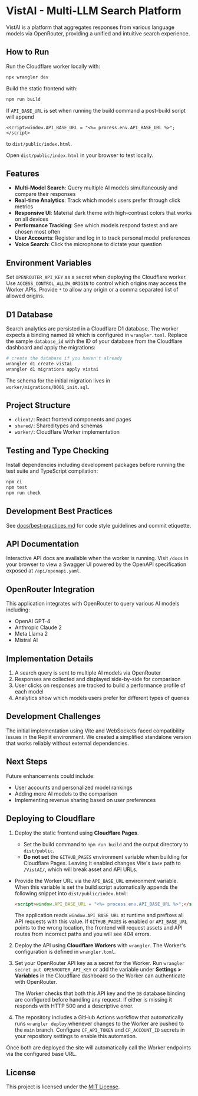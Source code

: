 # VistAI - Multi-LLM Search Platform

VistAI is a platform that aggregates responses from various language models via OpenRouter, providing a unified and intuitive search experience.

## How to Run

Run the Cloudflare worker locally with:

```bash
npx wrangler dev
```

Build the static frontend with:

```bash
npm run build
```

If `API_BASE_URL` is set when running the build command a post-build script will append
```
<script>window.API_BASE_URL = "<%= process.env.API_BASE_URL %>";</script>
```
to `dist/public/index.html`.

Open `dist/public/index.html` in your browser to test locally.

## Features

- **Multi-Model Search**: Query multiple AI models simultaneously and compare their responses
- **Real-time Analytics**: Track which models users prefer through click metrics
- **Responsive UI**: Material dark theme with high-contrast colors that works on all devices
- **Performance Tracking**: See which models respond fastest and are chosen most often
- **User Accounts**: Register and log in to track personal model preferences
- **Voice Search**: Click the microphone to dictate your question

## Environment Variables

Set `OPENROUTER_API_KEY` as a secret when deploying the Cloudflare worker.
Use `ACCESS_CONTROL_ALLOW_ORIGIN` to control which origins may access the Worker
APIs. Provide `*` to allow any origin or a comma separated list of allowed
origins.

## D1 Database

Search analytics are persisted in a Cloudflare D1 database. The worker expects a binding named `DB` which is configured in `wrangler.toml`. Replace the sample `database_id` with the ID of your database from the Cloudflare dashboard and apply the migrations:

```bash
# create the database if you haven't already
wrangler d1 create vistai
wrangler d1 migrations apply vistai
```

The schema for the initial migration lives in `worker/migrations/0001_init.sql`.

## Project Structure

- `client/`: React frontend components and pages
- `shared/`: Shared types and schemas
- `worker/`: Cloudflare Worker implementation

## Testing and Type Checking

Install dependencies including development packages before running the
test suite and TypeScript compilation:

```bash
npm ci
npm test
npm run check
```

## Development Best Practices

See [docs/best-practices.md](docs/best-practices.md) for code style guidelines and
commit etiquette.

## API Documentation

Interactive API docs are available when the worker is running. Visit
`/docs` in your browser to view a Swagger UI powered by the OpenAPI
specification exposed at `/api/openapi.yaml`.

## OpenRouter Integration

This application integrates with OpenRouter to query various AI models including:
- OpenAI GPT-4
- Anthropic Claude 2
- Meta Llama 2
- Mistral AI

## Implementation Details

1. A search query is sent to multiple AI models via OpenRouter
2. Responses are collected and displayed side-by-side for comparison
3. User clicks on responses are tracked to build a performance profile of each model
4. Analytics show which models users prefer for different types of queries

## Development Challenges

The initial implementation using Vite and WebSockets faced compatibility issues in the Replit environment. We created a simplified standalone version that works reliably without external dependencies.

## Next Steps

Future enhancements could include:
- User accounts and personalized model rankings
- Adding more AI models to the comparison
- Implementing revenue sharing based on user preferences

## Deploying to Cloudflare

1. Deploy the static frontend using **Cloudflare Pages**.

   - Set the build command to `npm run build` and the output directory to `dist/public`.
   - **Do not set** the `GITHUB_PAGES` environment variable when building for Cloudflare Pages. Leaving it enabled changes Vite's `base` path to `/VistAI/`, which will break asset and API URLs.
  - Provide the Worker URL via the `API_BASE_URL` environment variable. When this variable is set the build script automatically appends the following snippet into `dist/public/index.html`:

    ```html
    <script>window.API_BASE_URL = "<%= process.env.API_BASE_URL %>";</script>
    ```

     The application reads `window.API_BASE_URL` at runtime and prefixes all API requests with this value. If `GITHUB_PAGES` is enabled or `API_BASE_URL` points to the wrong location, the frontend will request assets and API routes from incorrect paths and you will see 404 errors.

2. Deploy the API using **Cloudflare Workers** with `wrangler`. The Worker's configuration is defined in `wrangler.toml`.

3. Set your OpenRouter API key as a secret for the Worker. Run `wrangler secret put OPENROUTER_API_KEY` or add the variable under **Settings > Variables** in the Cloudflare dashboard so the Worker can authenticate with OpenRouter.

   The Worker checks that both this API key and the `DB` database binding are configured before handling any request. If either is missing it responds with HTTP 500 and a descriptive error.

4. The repository includes a GitHub Actions workflow that automatically runs `wrangler deploy` whenever changes to the Worker are pushed to the `main` branch. Configure `CF_API_TOKEN` and `CF_ACCOUNT_ID` secrets in your repository settings to enable this automation.

Once both are deployed the site will automatically call the Worker endpoints via the configured base URL.

## License

This project is licensed under the [MIT License](LICENSE).
